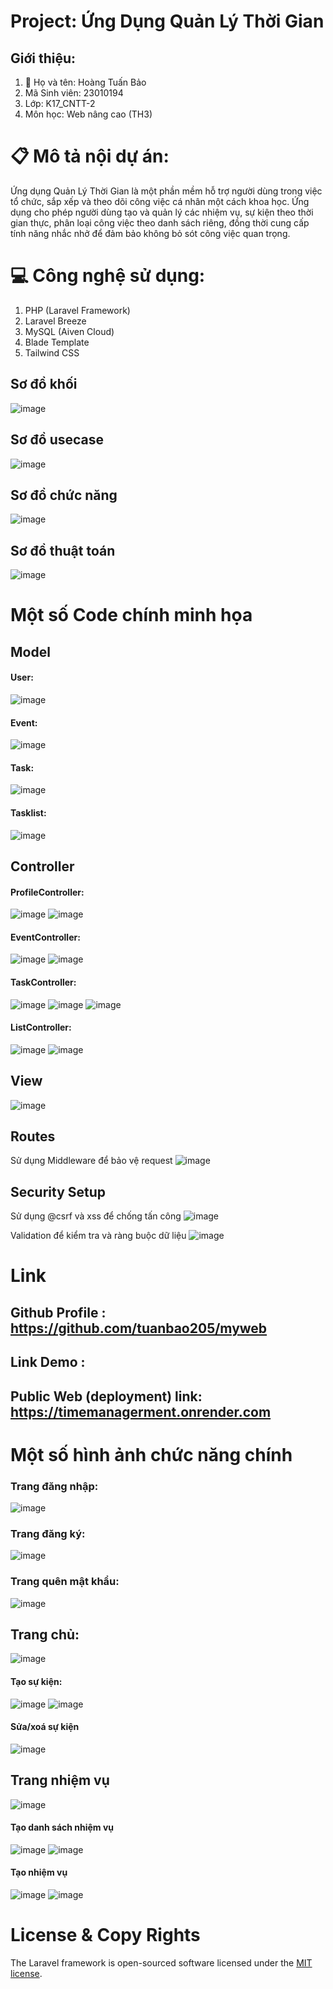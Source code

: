 

# Project: Ứng Dụng Quản Lý Thời Gian
## Giới thiệu:

1. 👤 Họ và tên: Hoàng Tuấn Bảo
2. Mã Sinh viên: 23010194
3. Lớp: K17_CNTT-2
4. Môn học: Web nâng cao (TH3)

# 📋 Mô tả nội dự án:

Ứng dụng Quản Lý Thời Gian là một phần mềm hỗ trợ người dùng trong việc tổ chức, sắp xếp và theo dõi công việc cá nhân một cách khoa học. Ứng dụng cho phép người dùng tạo và quản lý các nhiệm vụ, sự kiện theo thời gian thực, phân loại công việc theo danh sách riêng, đồng thời cung cấp tính năng nhắc nhở để đảm bảo không bỏ sót công việc quan trọng.

# 💻 Công nghệ sử dụng:

 1. PHP (Laravel Framework)
 2. Laravel Breeze
 3. MySQL (Aiven Cloud)
 4. Blade Template
 5. Tailwind CSS

## Sơ đồ khối

![image](https://github.com/user-attachments/assets/4e77f750-5c95-42ea-8220-7c25ad218f0b)

## Sơ đồ usecase

![image](https://github.com/user-attachments/assets/52088a4d-f557-41fe-b88c-ef55d321b50b)

## Sơ đồ chức năng

![image](https://github.com/user-attachments/assets/a3ebe2da-01fe-43ea-a6f8-4eab4a3600fd)

## Sơ đồ thuật toán

![image](https://github.com/user-attachments/assets/dc2d1100-b067-47a2-9a6b-01440c1a08ef)

# Một số Code chính minh họa

## Model
#### User:

![image](https://github.com/user-attachments/assets/8aaf699a-688a-4f20-a249-cd6f9aba5831)

#### Event:

![image](https://github.com/user-attachments/assets/c09449db-d4a5-441a-a69b-95a2f45507a2)

#### Task:

![image](https://github.com/user-attachments/assets/66a94498-8021-4b66-a883-493fab51808d)

#### Tasklist:

![image](https://github.com/user-attachments/assets/9fc904a1-54ab-47e2-add1-278c8597d92b)

## Controller
#### ProfileController:

![image](https://github.com/user-attachments/assets/07235b34-4d58-4a3a-999a-4f5ed58de763)
![image](https://github.com/user-attachments/assets/9c9720f1-279f-4a9a-adce-fe78efa4728a)


#### EventController:

![image](https://github.com/user-attachments/assets/98ed60ca-8b7f-4068-a130-da0ebf1c00ec)
![image](https://github.com/user-attachments/assets/cd3f8546-1e39-4451-b900-51faf693b0f5)

#### TaskController:

![image](https://github.com/user-attachments/assets/1e3c65a2-a746-4c9b-8de0-80898bef6586)
![image](https://github.com/user-attachments/assets/6f00b2be-5d3d-4ba2-b1b2-ba8789273f44)
![image](https://github.com/user-attachments/assets/f77d260d-a2c3-4399-b806-d5468cfd2b0a)

#### ListController:

![image](https://github.com/user-attachments/assets/f327a675-f47d-460b-a487-160b01bd097c)
![image](https://github.com/user-attachments/assets/160c67f0-3c1c-4e4d-bafc-f4236d352fac)

## View

![image](https://github.com/user-attachments/assets/ceb668ee-e629-473d-b6f5-a0b5f34393eb)

## Routes
Sử dụng Middleware để bảo vệ request
![image](https://github.com/user-attachments/assets/61126689-88db-4e38-80a4-392ff77edc4e)

## Security Setup
Sử dụng @csrf và xss để chống tấn công
![image](https://github.com/user-attachments/assets/22726e81-c2df-4a80-ba61-81c3265e2b7d)

Validation để kiểm tra và ràng buộc dữ liệu
![image](https://github.com/user-attachments/assets/53ed778e-2644-4f82-a3a1-a62ae246fb2d)

# Link

## Github Profile : https://github.com/tuanbao205/myweb

## Link Demo : 

## Public Web (deployment) link: https://timemanagerment.onrender.com

# Một số hình ảnh chức năng chính

### Trang đăng nhập:

![image](https://github.com/user-attachments/assets/e74f5cda-b2c3-4546-bd56-6ab7510b8413)

### Trang đăng ký:

![image](https://github.com/user-attachments/assets/b28884b5-9145-4b19-a232-46e1dd4fdbad)

### Trang quên mật khẩu: 

![image](https://github.com/user-attachments/assets/f703d799-1892-4054-b39e-45426e5be8f8)

## Trang chủ:

![image](https://github.com/user-attachments/assets/5f22a266-68a6-4b81-931e-33fc74010d5c)

#### Tạo sự kiện:

![image](https://github.com/user-attachments/assets/421da543-639a-4e4b-92f5-a05cb90dfaea)
![image](https://github.com/user-attachments/assets/f0a41fa7-58d5-425e-9f39-b4933f8bf786)

#### Sửa/xoá sự kiện

![image](https://github.com/user-attachments/assets/520235ce-9f39-4b35-ac91-99459649faf8)

## Trang nhiệm vụ

![image](https://github.com/user-attachments/assets/34c86aa4-7dc2-4da5-9fa7-cfab20b411b5)

#### Tạo danh sách nhiệm vụ

![image](https://github.com/user-attachments/assets/0f4eceff-94f0-4ba9-b691-d63a119a39c4)
![image](https://github.com/user-attachments/assets/1d53e21e-4df0-4239-9455-2ef067a9219a)

#### Tạo nhiệm vụ

![image](https://github.com/user-attachments/assets/4c0446f3-526b-460c-a476-7fdeeefdf6d8)
![image](https://github.com/user-attachments/assets/d73588bf-706d-4543-87ba-de7a42bd6d62)

# License & Copy Rights
The Laravel framework is open-sourced software licensed under the [MIT license](https://opensource.org/licenses/MIT).




